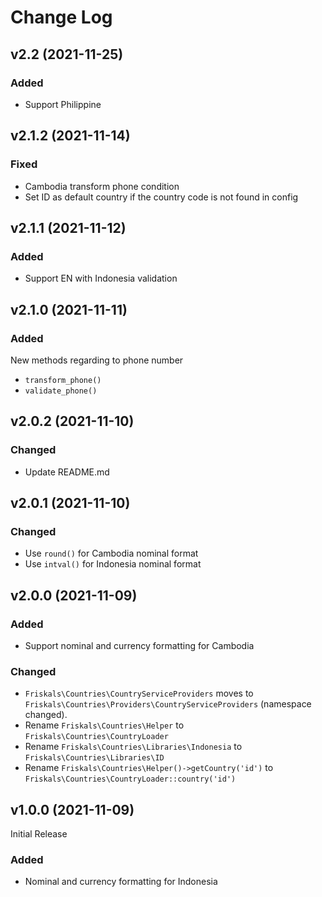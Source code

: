 # Change Log

## v2.2 (2021-11-25)

### Added
- Support Philippine

## v2.1.2 (2021-11-14)

### Fixed
- Cambodia transform phone condition
- Set ID as default country if the country code is not found in config

## v2.1.1 (2021-11-12)

### Added
- Support EN with Indonesia validation

## v2.1.0 (2021-11-11)

### Added
New methods regarding to phone number
- `transform_phone()` 
- `validate_phone()`

## v2.0.2 (2021-11-10)

### Changed
- Update README.md

## v2.0.1 (2021-11-10)

### Changed
- Use `round()` for Cambodia nominal format
- Use `intval()` for Indonesia nominal format

## v2.0.0 (2021-11-09)

### Added
- Support nominal and currency formatting for Cambodia

### Changed
 - `Friskals\Countries\CountryServiceProviders` moves to `Friskals\Countries\Providers\CountryServiceProviders` (namespace changed).
 - Rename `Friskals\Countries\Helper` to `Friskals\Countries\CountryLoader`
 - Rename `Friskals\Countries\Libraries\Indonesia` to `Friskals\Countries\Libraries\ID`
 - Rename `Friskals\Countries\Helper()->getCountry('id')` to `Friskals\Countries\CountryLoader::country('id')`

## v1.0.0 (2021-11-09)

Initial Release

### Added
- Nominal and currency formatting for Indonesia
